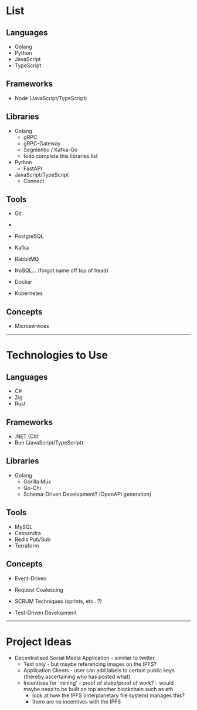 # List

## Languages

* Golang
* Python
* JavaScript
* TypeScript

## Frameworks

* Node (JavaScript/TypeScript)

## Libraries

* Golang
  * gRPC
  * gRPC-Gateway
  * Segmentio / Kafka-Go
  * todo complete this libraries list
* Python
  * FastAPI
* JavaScript/TypeScript
  * Connect

## Tools

* Git
* 

* PostgreSQL
* Kafka
* RabbitMQ
* NoSQL... (forgot name off top of head)

* Docker
* Kubernetes

## Concepts

* Microservices

- - -

# Technologies to Use

## Languages

* C#
* Zig
* Rust

## Frameworks

* .NET (C#)
* Bun (JavaScript/TypeScript)

## Libraries

* Golang
  * Gorilla Mux
  * Go-Chi
  * Schema-Driven Development? (OpenAPI generation)

## Tools

* MySQL
* Cassandra
* Redis Pub/Sub
* Terraform

## Concepts

* Event-Driven
* Request Coalescing

* SCRUM Techniques (sprints, etc...?)
* Test-Driven Development

- - -

# Project Ideas

* Decentralised Social Media Application - similiar to twitter
  * Text only - but maybe referencing images on the IPFS?
  * Application Clients - user can add labels to certain public keys (thereby ascertaining who has posted what)
  * Incentives for 'mining' - proof of stake/proof of work? - would maybe need to be built on top another blockchain such as eth
    * look at how the IPFS (interplanetary file system) manages this?
    * there are no incentives with the IPFS